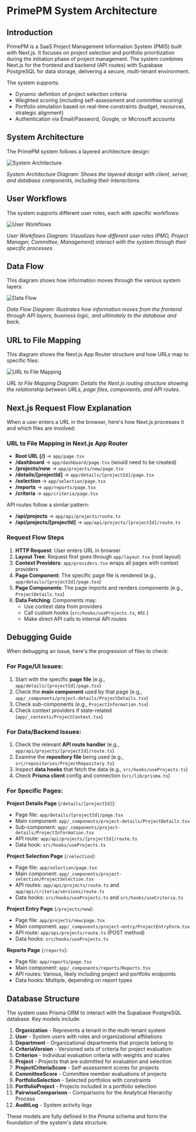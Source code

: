 # PrimePM System Architecture

## Introduction

PrimePM is a SaaS Project Management Information System (PMIS) built with Next.js. It focuses on project selection and portfolio prioritization during the initiation phase of project management. The system combines Next.js for the frontend and backend (API routes) with Supabase PostgreSQL for data storage, delivering a secure, multi-tenant environment.

The system supports:
- Dynamic definition of project selection criteria
- Weighted scoring (including self-assessment and committee scoring)
- Portfolio simulation based on real-time constraints (budget, resources, strategic alignment)
- Authentication via Email/Password, Google, or Microsoft accounts

## System Architecture

The PrimePM system follows a layered architecture design:

![System Architecture](diagrams/system_architecture.png)

*System Architecture Diagram: Shows the layered design with client, server, and database components, including their interactions.*

## User Workflows

The system supports different user roles, each with specific workflows:

![User Workflows](diagrams/user_workflows.png)

*User Workflows Diagram: Visualizes how different user roles (PMO, Project Manager, Committee, Management) interact with the system through their specific processes.*

## Data Flow

This diagram shows how information moves through the various system layers:

![Data Flow](diagrams/data_flow.png)

*Data Flow Diagram: Illustrates how information moves from the frontend through API layers, business logic, and ultimately to the database and back.*

## URL to File Mapping

This diagram shows the Next.js App Router structure and how URLs map to specific files:

![URL to File Mapping](diagrams/url_file_mapping.png)

*URL to File Mapping Diagram: Details the Next.js routing structure showing the relationship between URLs, page files, components, and API routes.*

## Next.js Request Flow Explanation

When a user enters a URL in the browser, here's how Next.js processes it and which files are involved:

### URL to File Mapping in Next.js App Router

- **Root URL (/)** → `app/page.tsx`
- **/dashboard** → `app/dashboard/page.tsx` (would need to be created)
- **/projects/new** → `app/projects/new/page.tsx`
- **/details/[projectId]** → `app/details/[projectId]/page.tsx`
- **/selection** → `app/selection/page.tsx`
- **/reports** → `app/reports/page.tsx`
- **/criteria** → `app/criteria/page.tsx`

API routes follow a similar pattern:
- **/api/projects** → `app/api/projects/route.ts`
- **/api/projects/[projectId]** → `app/api/projects/[projectId]/route.ts`

### Request Flow Steps

1. **HTTP Request**: User enters URL in browser
2. **Layout Tree**: Request first goes through `app/layout.tsx` (root layout)
3. **Context Providers**: `app/providers.tsx` wraps all pages with context providers
4. **Page Component**: The specific page file is rendered (e.g., `app/details/[projectId]/page.tsx`)
5. **Page Components**: The page imports and renders components (e.g., `ProjectDetails.tsx`)
6. **Data Fetching**: Components may:
   - Use context data from providers
   - Call custom hooks (`src/hooks/useProjects.ts`, etc.)
   - Make direct API calls to internal API routes

## Debugging Guide

When debugging an issue, here's the progression of files to check:

### For Page/UI Issues:
1. Start with the specific **page file** (e.g., `app/details/[projectId]/page.tsx`)
2. Check the **main component** used by that page (e.g., `app/_components/project-details/ProjectDetails.tsx`)
3. Check sub-components (e.g., `ProjectInformation.tsx`)
4. Check context providers if state-related (`app/_contexts/ProjectContext.tsx`)

### For Data/Backend Issues:
1. Check the relevant **API route handler** (e.g., `app/api/projects/[projectId]/route.ts`)
2. Examine the **repository file** being used (e.g., `src/repositories/ProjectRepository.ts`)
3. Inspect **data hooks** that fetch the data (e.g., `src/hooks/useProjects.ts`)
4. Check **Prisma client** config and connection (`src/lib/prisma.ts`)

### For Specific Pages:

**Project Details Page** (`/details/[projectId]`):
- Page file: `app/details/[projectId]/page.tsx`
- Main component: `app/_components/project-details/ProjectDetails.tsx`
- Sub-component: `app/_components/project-details/ProjectInformation.tsx`
- API route: `app/api/projects/[projectId]/route.ts`
- Data hook: `src/hooks/useProjects.ts`

**Project Selection Page** (`/selection`):
- Page file: `app/selection/page.tsx`
- Main component: `app/_components/project-selection/ProjectSelection.tsx`
- API routes: `app/api/projects/route.ts` and `app/api/criteria/versions/route.ts`
- Data hooks: `src/hooks/useProjects.ts` and `src/hooks/useCriteria.ts`

**Project Entry Page** (`/projects/new`):
- Page file: `app/projects/new/page.tsx`
- Main component: `app/_components/project-entry/ProjectEntryForm.tsx`
- API route: `app/api/projects/route.ts` (POST method)
- Data hooks: `src/hooks/useProjects.ts`

**Reports Page** (`/reports`):
- Page file: `app/reports/page.tsx`
- Main component: `app/_components/reports/Reports.tsx`
- API routes: Various, likely including project and portfolio endpoints
- Data hooks: Multiple, depending on report types

## Database Structure

The system uses Prisma ORM to interact with the Supabase PostgreSQL database. Key models include:

1. **Organization** - Represents a tenant in the multi-tenant system
2. **User** - System users with roles and organizational affiliations
3. **Department** - Organizational departments that projects belong to
4. **CriteriaVersion** - Versioned sets of criteria for project evaluation
5. **Criterion** - Individual evaluation criteria with weights and scales
6. **Project** - Projects that are submitted for evaluation and selection
7. **ProjectCriteriaScore** - Self-assessment scores for projects
8. **CommitteeScore** - Committee member evaluations of projects
9. **PortfolioSelection** - Selected portfolios with constraints
10. **PortfolioProject** - Projects included in a portfolio selection
11. **PairwiseComparison** - Comparisons for the Analytical Hierarchy Process
12. **AuditLog** - System activity logs

These models are fully defined in the Prisma schema and form the foundation of the system's data structure.
